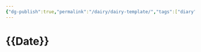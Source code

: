```yaml
---
{"dg-publish":true,"permalink":"/dairy/dairy-template/","tags":["diary"],"created":"2024-01-12T11:12:55.179-05:00","updated":"2024-01-12T23:19:41.657-05:00"}
---
```


# {{Date}}
